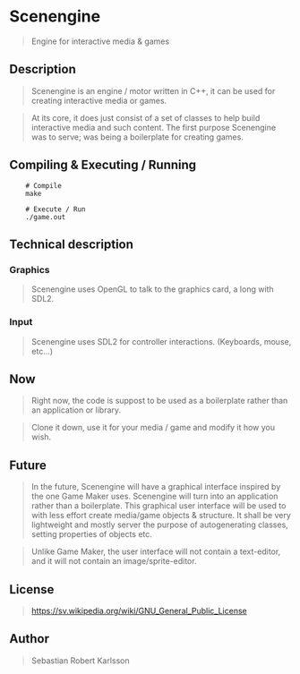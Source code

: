 # Scenengine
> Engine for interactive media & games

## Description
> Scenengine is an engine / motor written in C++, it can be used for creating
> interactive media or games.

> At its core, it does just consist of a set of classes to help build
> interactive media and such content.
> The first purpose Scenengine was to serve; was being a boilerplate for
> creating games.

## Compiling & Executing / Running

        # Compile
        make

        # Execute / Run
        ./game.out

## Technical description
### Graphics
> Scenengine uses OpenGL to talk to the graphics card, a long with SDL2.

### Input
> Scenengine uses SDL2 for controller interactions. (Keyboards, mouse, etc...)

## Now
> Right now, the code is suppost to be used as a boilerplate rather than an
> application or library.

> Clone it down, use it for your media / game and modify it how you wish.

## Future
> In the future, Scenengine will have a graphical interface inspired by the one
> Game Maker uses.
> Scenengine will turn into an application rather than a boilerplate.
> This graphical user interface will be used to with less effort create media/game
> objects & structure.
> It shall be very lightweight and mostly server the purpose of autogenerating
> classes, setting properties of objects etc.

> Unlike Game Maker, the user interface will not contain a text-editor, and
> it will not contain an image/sprite-editor.

## License
> https://sv.wikipedia.org/wiki/GNU_General_Public_License

## Author
> Sebastian Robert Karlsson
